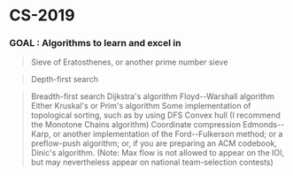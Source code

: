 # CS-2019

### GOAL : Algorithms to learn and excel in
> Sieve of Eratosthenes, or another prime number sieve

> Depth-first search

> Breadth-first search
> Dijkstra's algorithm
> Floyd--Warshall algorithm
> Either Kruskal's or Prim's algorithm
> Some implementation of topological sorting, such as by using DFS
> Convex hull (I recommend the Monotone Chains algorithm)
> Coordinate compression
> Edmonds--Karp, or another implementation of the Ford--Fulkerson method; or a preflow-push algorithm; or, if you are preparing an ACM codebook, Dinic's algorithm. (Note: Max flow is not allowed to appear on the IOI, but may nevertheless appear on national team-selection contests)
